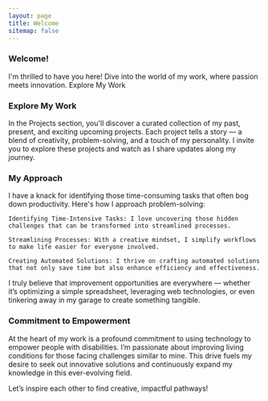```yaml
---
layout: page
title: Welcome
sitemap: false
---
```

### Welcome!
I'm thrilled to have you here! Dive into the world of my work, where passion meets innovation.
Explore My Work

### Explore My Work
In the Projects section, you'll discover a curated collection of my past, present, and exciting upcoming projects. Each project tells a story — a blend of creativity, problem-solving, and a touch of my personality. I invite you to explore these projects and watch as I share updates along my journey.

### My Approach
I have a knack for identifying those time-consuming tasks that often bog down productivity. Here's how I approach problem-solving:

    Identifying Time-Intensive Tasks: I love uncovering those hidden challenges that can be transformed into streamlined processes.

    Streamlining Processes: With a creative mindset, I simplify workflows to make life easier for everyone involved.

    Creating Automated Solutions: I thrive on crafting automated solutions that not only save time but also enhance efficiency and effectiveness.

I truly believe that improvement opportunities are everywhere — whether it’s optimizing a simple spreadsheet, leveraging web technologies, or even tinkering away in my garage to create something tangible.

### Commitment to Empowerment
At the heart of my work is a profound commitment to using technology to empower people with disabilities. I’m passionate about improving living conditions for those facing challenges similar to mine. This drive fuels my desire to seek out innovative solutions and continuously expand my knowledge in this ever-evolving field.

Let’s inspire each other to find creative, impactful pathways!


